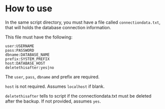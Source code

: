 # How to use

In the same script directory, you must have a file called ```connectiondata.txt```, that will holds the database connection information.

This file must have the following:

```
user:USERNAME
pass:PASSWORD
dbname:DATABASE_NAME
prefix:SYSTEM_PREFIX
host:DATABASE_HOST
deletethisafter:yes|no
```

The ```user```, ```pass```, ```dbname``` and prefix are required.

```host``` is not required. Assumes ```localhost``` if blank.

```deletethisafter``` tells to script if the connectiondata.txt must be deleted after the backup. If not provided, assumes ```yes```.

